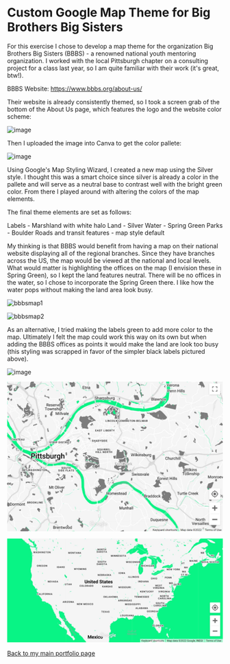 
# Custom Google Map Theme for Big Brothers Big Sisters

For this exercise I chose to develop a map theme for the organization Big Brothers Big Sisters (BBBS) - a renowned national youth mentoring organization. I worked with the local Pittsburgh chapter on a consulting project for a class last year, so I am quite familiar with their work (it's great, btw!). 

BBBS Website: https://www.bbbs.org/about-us/

Their website is already consistently themed, so I took a screen grab of the bottom of the About Us page, which features the logo and the website color scheme:

![image](https://user-images.githubusercontent.com/78671713/159191534-ac141de0-03c9-4a3b-8447-79e3ec67b7df.png)

Then I uploaded the image into Canva to get the color pallete:

![image](https://user-images.githubusercontent.com/78671713/159191525-55fa2af8-707d-4344-9691-7c5960e073e0.png)


Using Google's Map Styling Wizard, I created a new map using the Silver style. I thought this was a smart choice since silver is already a color in the pallete and will serve as a neutral base to contrast well with the bright green color. From there I played around with altering the colors of the map elements. 

The final theme elements are set as follows:

Labels - Marshland with white halo
Land - Silver
Water - Spring Green
Parks - Boulder
Roads and transit features - map style default

My thinking is that BBBS would benefit from having a map on their national website displaying all of the regional branches. Since they have branches across the US, the map would be viewed at the national and local levels. What would matter is highlighting the offices on the map (I envision these in Spring Green), so I kept the land features neutral. There will be no offices in the water, so I chose to incorporate the Spring Green there. I like how the water pops without making the land area look busy. 

![bbbsmap1](https://user-images.githubusercontent.com/78671713/159192555-fbe62a20-9564-4c02-a324-65a20cb9876c.JPG)


![bbbsmap2](https://user-images.githubusercontent.com/78671713/159192566-0ce3b64a-5a46-4b13-a3d1-9f048afcc884.JPG)

As an alternative, I tried making the labels green to add more color to the map. Ultimately I felt the map could work this way on its own but when adding the BBBS offices as points it would make the land are look too busy (this styling was scrapped in favor of the simpler black labels pictured above).

![image](https://user-images.githubusercontent.com/78671713/159192525-0d7acf1d-f23d-464e-9a15-55805ba81a32.png)


![image](/bbbsmap1.jpg)



![image](/bbbsmap2.jpg)





[Back to my main portfolio page](https://kemulka.github.io/gis-portfolio/)

